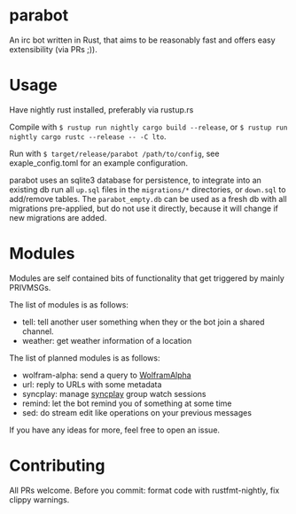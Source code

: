 # parabot
An irc bot written in Rust, that aims to be reasonably fast and offers easy extensibility (via PRs ;)).

# Usage
Have nightly rust installed, preferably via rustup.rs

Compile with ```$ rustup run nightly cargo build --release```, or ```$ rustup run nightly cargo rustc --release -- -C lto```.

Run with ```$ target/release/parabot /path/to/config```, see exaple_config.toml for an example configuration.

parabot uses an sqlite3 database for persistence, to integrate into an existing db run all ```up.sql``` files in the ```migrations/*``` directories, or ```down.sql``` to add/remove tables. The ```parabot_empty.db``` can be used as a fresh db with all migrations pre-applied, but do not use it directly, because it will change if new migrations are added.

# Modules
Modules are self contained bits of functionality that get triggered by mainly PRIVMSGs.

The list of modules is as follows:
* tell: tell another user something when they or the bot join a shared channel.
* weather: get weather information of a location

The list of planned modules is as follows:
* wolfram-alpha: send a query to [WolframAlpha](https://www.wolframalpha.com/)
* url: reply to URLs with some metadata
* syncplay: manage [syncplay](http://syncplay.pl/) group watch sessions
* remind: let the bot remind you of something at some time
* sed: do stream edit like operations on your previous messages

If you have any ideas for more, feel free to open an issue.

# Contributing
All PRs welcome. Before you commit: format code with rustfmt-nightly, fix clippy warnings.
